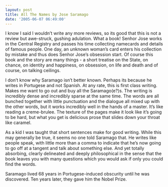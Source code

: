 ```yaml
---
layout: post
title: All The Names by Jose Saramago
date: '2005-06-07 06:49:00'
---
```


I know I said I wouldn&rsquo;t write any more reviews, so its good that this is not a review but awe-struck, gushing adulation. What a book! Senhor Jose works in the Central Registry and passes his time collecting namecards and details of famous people. One day, an unknown woman&rsquo;s card enters his collection by mistake and thus does Senhor Jose&rsquo;s obsession start. Of course this book and the story are many things - a short treatise on the State, on chance, on identity and happiness, on obsession, on life and death and of course, on talking ceilings.

I don&rsquo;t know why Saramago isn&rsquo;t better known. Perhaps its because he writes in Portugese and not Spanish. At any rate, this is first class writing. Makes me want to go out and buy all the Saramago(e?)s. The writing is incredibly dense and incredibly sparse at the same time. The words are all bunched together with little punctuation and the dialogue all mixed up with the other words, but it works incredibly well in the hands of a master. It&rsquo;s like reading a creme-brulee. The texture of the pages make it look like it&rsquo;s going to be hard, but what you get is delicious prose that slides down your throat like caramel.

As a kid I was taught that short sentences make for good writing. While this may generally be true, it seems no one told Saramago that. He writes like people speak, with little more than a comma to indicate that he&rsquo;s now going to go off at a tangent and talk about something else. And yet totally absorbing, clearly delineated and deeply philosophical in the sense that the book leaves you with many questions which you would ask if only you could find the words.

Saramago lived 68 years in Portugese-induced obscurity until he was discovered. Ten years later, they gave him the Nobel Prize.